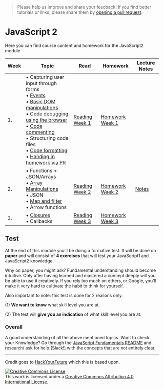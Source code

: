 > Please help us improve and share your feedback! If you find better tutorials
or links, please share them by [opening a pull request](https://github.com/FooCoding/JavaScript2/pulls).

# JavaScript 2

Here you can find course content and homework for the JavaScript2 module

|Week|Topic|Read|Homework|Lecture Notes|
|----|-----|----|--------|--------|
|1.|• Capturing user input through forms <br>• [Events](http://javascript.info/introduction-browser-events)<br>• [Basic DOM manipulations](../../../fundamentals/blob/master/fundamentals/DOM_manipulation.md)<br>• [Code debugging using the browser](http://javascript.info/debugging-chrome) <br>• [Code commenting](../../../fundamentals/blob/master/fundamentals/code_commenting.md)<br>• Structuring code files<br>• [Code formatting](../../../fundamentals/blob/master/fundamentals/code_formatting.md)<br>• [Handing in homework via PR](../../..//fundamentals/blob/master/fundamentals/homework_pr.md) |[Reading Week 1](/Week1/README.md)|[Homework Week 1](/Week1/MAKEME.md)|
|2.|• Functions + JSON/Arrays<br>• [Array Manipulations](../../../fundamentals/blob/master/fundamentals/array_manipulation.md)<br>• JSON<br>• [Map and filter](../../../fundamentals/blob/master/fundamentals/map_filter.md)<br>• Arrow functions |[Reading Week 2](/Week2/README.md)|[Homework Week 2](/Week2/MAKEME.md)|[Notes](/Week2/LECTURENOTES.md)
|3.|• [Closures](../../../fundamentals/blob/master/fundamentals/scope_closures_this.md) <br>• Callbacks|[Reading Week 3](/Week3/README.md)|[Homework Week 3](/Week3/MAKEME.md)|

## Test
At the end of this module you'll be doing a formative test. It will be done on **paper** and will consist of **4 exercises** that will test your JavaScript1 and JavaScript2 knowledge. 

Why on paper, you might ask? Fundamental understanding should become intuitive. Only after having learned and mastered a concept deeply will you be able to use it creatively. If you rely too much on others, or Google, you'll make it very hard to cultivate the habit to think for yourself.

Also important to note: this test is done for 2 reasons only.

(1) **We want to know** what skill level you are at. 

(2) The test will **give you an indication** of what skill level you are at.


### Overall
A good understanding of all the above mentioned topics. Want to check your Knowledge? Go through the [JavaScript Fundamentals README](../../../fundamentals/blob/master/fundamentals/README.md) and research/ ask for help (Slack!) with the concepts that are not entirely clear.

---
Credit goes to [HackYourFuture](https://github.com/HackYourFuture) which this is based upon.

<a rel="license" href="http://creativecommons.org/licenses/by/4.0/"><img alt="Creative Commons License" style="border-width:0" src="https://i.creativecommons.org/l/by/4.0/88x31.png" /></a><br />This work is licensed under a <a rel="license" href="http://creativecommons.org/licenses/by/4.0/">Creative Commons Attribution 4.0 International License</a>.
